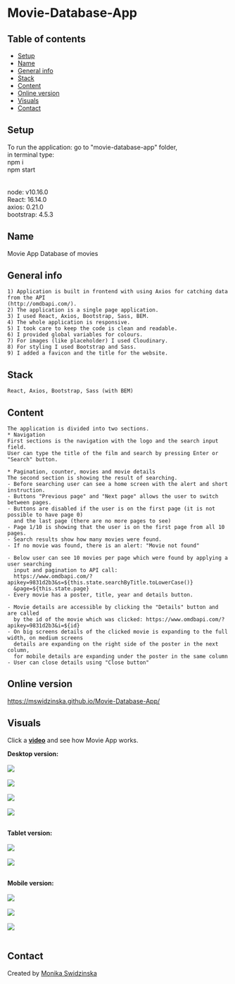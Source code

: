 # Movie-Database-App
 
## Table of contents
* [Setup](#setup)
* [Name](#name)
* [General info](#general-info)
* [Stack](#stack)
* [Content](#content)
* [Online version](#online-version)
* [Visuals](#visuals)
* [Contact](#contact)

## Setup
To run the application: go to "movie-database-app" folder, <br>
in terminal type:<br>
npm i<br>
npm start<br>
<br><br>
node: v10.16.0<br>
React: 16.14.0<br>
axios: 0.21.0<br>
bootstrap: 4.5.3<br>

## Name
Movie App
Database of movies

## General info
    1) Application is built in frontend with using Axios for catching data from the API 
    (http://omdbapi.com/).
    2) The application is a single page application.
    3) I used React, Axios, Bootstrap, Sass, BEM.
    4) The whole application is responsive.
    5) I took care to keep the code is clean and readable.
    6) I provided global variables for colours.
    7) For images (like placeholder) I used Cloudinary.
    8) For styling I used Bootstrap and Sass.
    9) I added a favicon and the title for the website.
   
## Stack
    React, Axios, Bootstrap, Sass (with BEM)
## Content    
    The application is divided into two sections.
    * Navigation
    First sections is the navigation with the logo and the search input field.
    User can type the title of the film and search by pressing Enter or "Search" button.

    * Pagination, counter, movies and movie details
    The second section is showing the result of searching.
    - Before searching user can see a home screen with the alert and short instruction.
    - Buttons "Previous page" and "Next page" allows the user to switch between pages.
    - Buttons are disabled if the user is on the first page (it is not possible to have page 0)
      and the last page (there are no more pages to see)
    - Page 1/10 is showing that the user is on the first page from all 10 pages.
    - Search results show how many movies were found.
    - If no movie was found, there is an alert: "Movie not found"

    - Below user can see 10 movies per page which were found by applying a user searching 
      input and pagination to API call:
      https://www.omdbapi.com/?apikey=9831d2b3&s=${this.state.searchByTitle.toLowerCase()}
      &page=${this.state.page}
    - Every movie has a poster, title, year and details button.

    - Movie details are accessible by clicking the "Details" button and are called
      by the id of the movie which was clicked: https://www.omdbapi.com/?apikey=9831d2b3&i=${id}
    - On big screens details of the clicked movie is expanding to the full width, on medium screens
      details are expanding on the right side of the poster in the next column, 
      for mobile details are expanding under the poster in the same column
    - User can close details using "Close button"

## Online version 
<a href="https://mswidzinska.github.io/Movie-Database-App/">https://mswidzinska.github.io/Movie-Database-App/</a>

## Visuals
Click a <a href="https://youtu.be/7nGHQtX-3Nw"><b>video</b></a> and see how Movie App works.

<b>Desktop version:</b>
<br><br>
<img src="https://res.cloudinary.com/mokaweb/image/upload/v1605030555/MovieApp/Movie-App-Homepage.png" />
<br><br>
<img src="https://res.cloudinary.com/mokaweb/image/upload/v1605030557/MovieApp/Movie-App-1.png" />
<br><br>
<img src="https://res.cloudinary.com/mokaweb/image/upload/v1605030556/MovieApp/Movie-App-2.png" />
<br><br>
<img src="https://res.cloudinary.com/mokaweb/image/upload/v1605030555/MovieApp/Movie-App-Alert.png" />
<br><br>

<b>Tablet version:</b>
<br><br>
<img src="https://res.cloudinary.com/mokaweb/image/upload/v1605031367/MovieApp/Movie-App-1-tablet.png" />
<br><br>
<img src="https://res.cloudinary.com/mokaweb/image/upload/v1605031365/MovieApp/Movie-App-2-tablet.png" />
<br><br>

<b>Mobile version:</b>
<br><br>
<img src="https://res.cloudinary.com/mokaweb/image/upload/v1605031364/MovieApp/Movie-App-Homepage-mobile.png" />
<br><br>
<img src="https://res.cloudinary.com/mokaweb/image/upload/v1605031365/MovieApp/Movie-App-2-mobile.png" />
<br><br>
<img src="https://res.cloudinary.com/mokaweb/image/upload/v1605031365/MovieApp/Movie-App-3-mobile.png" />
<br><br>

## Contact
Created by <a href="https://monikaswidzinska.netlify.app">Monika Swidzinska</a>